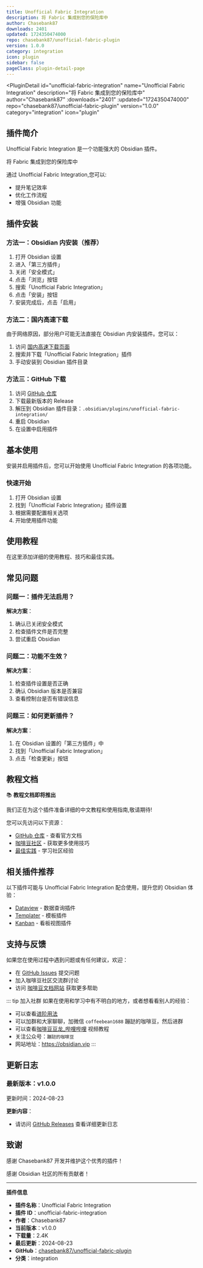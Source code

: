 ```yaml
---
title: Unofficial Fabric Integration
description: 将 Fabric 集成到您的保险库中
author: Chasebank87
downloads: 2401
updated: 1724350474000
repo: chasebank87/unofficial-fabric-plugin
version: 1.0.0
category: integration
icon: plugin
sidebar: false
pageClass: plugin-detail-page
---
```


<PluginDetail
  id="unofficial-fabric-integration"
  name="Unofficial Fabric Integration"
  description="将 Fabric 集成到您的保险库中"
  author="Chasebank87"
  :downloads="2401"
  :updated="1724350474000"
  repo="chasebank87/unofficial-fabric-plugin"
  version="1.0.0"
  category="integration"
  icon="plugin"
>

<!-- AUTO_GENERATED_START -->
## 插件简介

Unofficial Fabric Integration 是一个功能强大的 Obsidian 插件。

将 Fabric 集成到您的保险库中

通过 Unofficial Fabric Integration,您可以:

- 提升笔记效率
- 优化工作流程
- 增强 Obsidian 功能

<!-- AUTO_GENERATED_END -->

<!-- AUTO_GENERATED_START -->
## 插件安装

### 方法一：Obsidian 内安装（推荐）

1. 打开 Obsidian 设置
2. 进入「第三方插件」
3. 关闭「安全模式」
4. 点击「浏览」按钮
5. 搜索「Unofficial Fabric Integration」
6. 点击「安装」按钮
7. 安装完成后，点击「启用」

### 方法二：国内高速下载

由于网络原因，部分用户可能无法直接在 Obsidian 内安装插件。您可以：

1. 访问 [国内高速下载页面](/zh/documentation/obsidian-plugins-download.html)
2. 搜索并下载「Unofficial Fabric Integration」插件
3. 手动安装到 Obsidian 插件目录

### 方法三：GitHub 下载

1. 访问 [GitHub 仓库](https://github.com/chasebank87/unofficial-fabric-plugin)
2. 下载最新版本的 Release
3. 解压到 Obsidian 插件目录：`.obsidian/plugins/unofficial-fabric-integration/`
4. 重启 Obsidian
5. 在设置中启用插件

## 基本使用

安装并启用插件后，您可以开始使用 Unofficial Fabric Integration 的各项功能。

### 快速开始

1. 打开 Obsidian 设置
2. 找到「Unofficial Fabric Integration」插件设置
3. 根据需要配置相关选项
4. 开始使用插件功能

<!-- AUTO_GENERATED_END -->

<!-- CUSTOM_CONTENT_START:tutorial -->
## 使用教程

在这里添加详细的使用教程、技巧和最佳实践。

<!-- CUSTOM_CONTENT_END:tutorial -->

<!-- SHARED_CONTENT_START -->
## 常见问题

### 问题一：插件无法启用？

**解决方案**：
1. 确认已关闭安全模式
2. 检查插件文件是否完整
3. 尝试重启 Obsidian

### 问题二：功能不生效？

**解决方案**：
1. 检查插件设置是否正确
2. 确认 Obsidian 版本是否兼容
3. 查看控制台是否有错误信息

### 问题三：如何更新插件？

**解决方案**：
1. 在 Obsidian 设置的「第三方插件」中
2. 找到「Unofficial Fabric Integration」
3. 点击「检查更新」按钮

## 教程文档

📚 **教程文档即将推出**

我们正在为这个插件准备详细的中文教程和使用指南,敬请期待!

您可以先访问以下资源：
- [GitHub 仓库](https://github.com/chasebank87/unofficial-fabric-plugin) - 查看官方文档
- [咖啡豆社区](/zh/bases/) - 获取更多使用技巧
- [最佳实践](/zh/best-practices/) - 学习社区经验

## 相关插件推荐

以下插件可能与 Unofficial Fabric Integration 配合使用，提升您的 Obsidian 体验：

- [Dataview](/zh/plugins/dataview.html) - 数据查询插件
- [Templater](/zh/plugins/templater-obsidian.html) - 模板插件
- [Kanban](/zh/plugins/obsidian-kanban.html) - 看板视图插件

## 支持与反馈

如果您在使用过程中遇到问题或有任何建议，欢迎：

- 在 [GitHub Issues](https://github.com/chasebank87/unofficial-fabric-plugin/issues) 提交问题
- 加入咖啡豆社区交流群讨论
- 访问 [咖啡豆文档网站](https://obsidian.vip) 获取更多帮助

::: tip 加入社群
如果在使用和学习中有不明白的地方，或者想看看别人的经验：
- 可以查看[进阶用法](/zh/advanced)
- 可以加群和大家聊聊，加微信 `coffeebean1688` 蹦跶的咖啡豆，然后进群
- 可以查看[咖啡豆豆龙_哔哩哔哩](https://space.bilibili.com/618777356) 视频教程
- 关注公众号：`蹦跶的咖啡豆`
- 网站地址：https://obsidian.vip
:::
<!-- SHARED_CONTENT_END -->

<!-- AUTO_GENERATED_START -->
## 更新日志

### 最新版本：v1.0.0

更新时间：2024-08-23

**更新内容**：
- 请访问 [GitHub Releases](https://github.com/chasebank87/unofficial-fabric-plugin/releases) 查看详细更新日志

## 致谢

感谢 Chasebank87 开发并维护这个优秀的插件！

感谢 Obsidian 社区的所有贡献者！

---

**插件信息**
- **插件名称**：Unofficial Fabric Integration
- **插件 ID**：unofficial-fabric-integration
- **作者**：Chasebank87
- **当前版本**：v1.0.0
- **下载量**：2.4K
- **最后更新**：2024-08-23
- **GitHub**：[chasebank87/unofficial-fabric-plugin](https://github.com/chasebank87/unofficial-fabric-plugin)
- **分类**：integration
<!-- AUTO_GENERATED_END -->

</PluginDetail>

